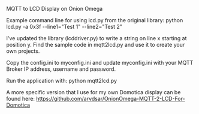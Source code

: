 
MQTT to LCD Display on Onion Omega

Example command line for using lcd.py from the original library:
python lcd.py -a 0x3f --line1="Test 1" --line2="Test 2"

I've updated the library (lcddriver.py) to write a string on line x starting at position y.
Find the sample code in mqtt2lcd.py and use it to create your own projects.

Copy the config.ini to myconfig.ini and update myconfig.ini with
your MQTT Broker IP address, username and password.

Run the application with:
python mqtt2lcd.py

A more specific version that I use for my own Domotica display can be found here:
https://github.com/arvdsar/OnionOmega-MQTT-2-LCD-For-Domotica


